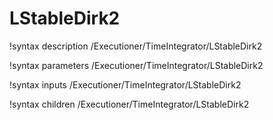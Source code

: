 <!-- MOOSE Documentation Stub: Remove this when content is added. -->

# LStableDirk2
!syntax description /Executioner/TimeIntegrator/LStableDirk2

!syntax parameters /Executioner/TimeIntegrator/LStableDirk2

!syntax inputs /Executioner/TimeIntegrator/LStableDirk2

!syntax children /Executioner/TimeIntegrator/LStableDirk2
